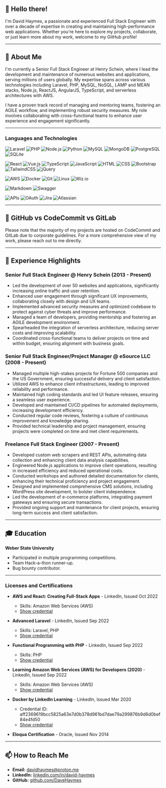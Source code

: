 
## 👋 Hello there!

I'm David Haymes, a passionate and experienced Full Stack Engineer with over a decade of expertise in creating and maintaining high-performance web applications. Whether you're here to explore my projects, collaborate, or just learn more about my work, welcome to my GitHub profile!

---

## 🚀 About Me

I'm currently a Senior Full Stack Engineer at Henry Schein, where I lead the development and maintenance of numerous websites and applications, serving millions of users globally. My expertise spans across various technologies including Laravel, PHP, MySQL, NoSQL, LAMP and MEAN stacks, Node.js, ReactJS, AngularJS, TypeScript, and serverless architectures with AWS.

I have a proven track record of managing and mentoring teams, fostering an AGILE workflow, and implementing robust security measures. My role involves collaborating with cross-functional teams to enhance user experience and engagement significantly.

---

### Languages and Technologies

![Laravel](https://img.shields.io/badge/Laravel-%23FF2D20.svg?style=flat&logo=laravel&logoColor=white)
![PHP](https://img.shields.io/badge/PHP-%23777BB4.svg?style=flat&logo=php&logoColor=white)
![Node.js](https://img.shields.io/badge/Node.js-%23339933.svg?style=flat&logo=node.js&logoColor=white)
![Python](https://img.shields.io/badge/Python-%233776AB.svg?style=flat&logo=python&logoColor=white)
![MySQL](https://img.shields.io/badge/MySQL-%234479A1.svg?style=flat&logo=mysql&logoColor=white)
![MongoDB](https://img.shields.io/badge/MongoDB-%2347A248.svg?style=flat&logo=mongodb&logoColor=white)
![PostgreSQL](https://img.shields.io/badge/PostgreSQL-%23336791.svg?style=flat&logo=postgresql&logoColor=white)
![SQLite](https://img.shields.io/badge/SQLite-%23003B57.svg?style=flat&logo=sqlite&logoColor=white)

![React](https://img.shields.io/badge/React-%2361DAFB.svg?style=flat&logo=react&logoColor=black)
![Vue.js](https://img.shields.io/badge/Vue.js-%234FC08D.svg?style=flat&logo=vue.js&logoColor=white)
![TypeScript](https://img.shields.io/badge/TypeScript-%233178C6.svg?style=flat&logo=typescript&logoColor=white)
![JavaScript](https://img.shields.io/badge/JavaScript-%23F7DF1E.svg?style=flat&logo=javascript&logoColor=black)
![HTML](https://img.shields.io/badge/HTML-%23E34F26.svg?style=flat&logo=html5&logoColor=white)
![CSS](https://img.shields.io/badge/CSS-%231572B6.svg?style=flat&logo=css3&logoColor=white)
![Bootstrap](https://img.shields.io/badge/Bootstrap-%23563D7C.svg?style=flat&logo=bootstrap&logoColor=white)
![TailwindCSS](https://img.shields.io/badge/TailwindCSS-%2338B2AC.svg?style=flat&logo=tailwind-css&logoColor=white)
![jQuery](https://img.shields.io/badge/jQuery-%230769AD.svg?style=flat&logo=jquery&logoColor=white)

![AWS](https://img.shields.io/badge/AWS-%23232F3E.svg?style=flat&logo=amazon-aws&logoColor=white)
![Docker](https://img.shields.io/badge/Docker-%232496ED.svg?style=flat&logo=docker&logoColor=white)
![Git](https://img.shields.io/badge/Git-%23F05032.svg?style=flat&logo=git&logoColor=white)
![Linux](https://img.shields.io/badge/Linux-%23FCC624.svg?style=flat&logo=linux&logoColor=black)
![Wiz.io](https://img.shields.io/badge/Wiz.io-%230072C6.svg?style=flat&logo=data:image/png;base64,iVBORw0KGgoAAAANSUhEUgAAABAAAAAQCAYAAAAf8/9hAAAACXBIWXMAAAsTAAALEwEAmpwYAAAAZ0lEQVR42mNgGAWDEv6ngEDfgWg0EEcFUbwH4HxDCJsgArA9GWESD/EgFqIw6Aw0IYQKwTxJgXQPiPoGQ/jfwFpJcRkA6Q8i/IZLwGEEihCg9xAnYz8B1ih9mUeAoRQvg9nAaBEHj6jAeArH6jszIKADlKBnBXEViwAAAAASUVORK5CYII=)

![Markdown](https://img.shields.io/badge/Markdown-%23000000.svg?style=flat&logo=markdown&logoColor=white)
![Swagger](https://img.shields.io/badge/Swagger-%2385EA2D.svg?style=flat&logo=swagger&logoColor=black)

![APIs](https://img.shields.io/badge/APIs-%23000000.svg?style=flat&logo=api&logoColor=white)
![OAuth](https://img.shields.io/badge/OAuth-%23000000.svg?style=flat&logo=oauth&logoColor=white)
![Jira](https://img.shields.io/badge/Jira-%230A74DA.svg?style=flat&logo=jira&logoColor=white)
![Atlassian](https://img.shields.io/badge/Atlassian-%230052CC.svg?style=flat&logo=atlassian&logoColor=white)



---

## 📂 GitHub vs CodeCommit vs GitLab

Please note that the majority of my projects are hosted on CodeCommit and GitLab due to corporate guidelines. For a more comprehensive view of my work, please reach out to me directly.

---

## 🌟 Experience Highlights

### Senior Full Stack Engineer @ Henry Schein (2013 - Present)
- Led the development of over 50 websites and applications, significantly increasing online traffic and user retention.
- Enhanced user engagement through significant UX improvements, collaborating closely with design and UX teams.
- Implemented advanced security measures and optimized codebase to protect against cyber threats and improve performance.
- Managed a team of developers, providing mentorship and fostering an AGILE development environment.
- Spearheaded the integration of serverless architecture, reducing server costs and improving scalability.
- Coordinated cross-functional teams to deliver projects on time and within budget, ensuring alignment with business goals.

### Senior Full Stack Engineer/Project Manager @ eSource LLC (2008 - Present)
- Managed multiple high-stakes projects for Fortune 500 companies and the US Government, ensuring successful delivery and client satisfaction.
- Utilized AWS to enhance client infrastructures, leading to improved reliability and performance.
- Maintained high coding standards and led UI feature releases, ensuring a seamless user experience.
- Developed and maintained CI/CD pipelines for automated deployments, increasing development efficiency.
- Conducted regular code reviews, fostering a culture of continuous improvement and knowledge sharing.
- Provided technical leadership and project management, ensuring projects were completed on time and met client requirements.

### Freelance Full Stack Engineer (2007 - Present)
- Developed custom web scrapers and REST APIs, automating data collection and enhancing client data analysis capabilities.
- Engineered Node.js applications to improve client operations, resulting in increased efficiency and reduced operational costs.
- Conducted workshops and authored detailed documentation for clients, enhancing their technical proficiency and project engagement.
- Designed and implemented comprehensive CMS solutions, including WordPress site development, to bolster client independence.
- Led the development of e-commerce platforms, integrating payment gateways and ensuring secure transactions.
- Provided ongoing support and maintenance for client projects, ensuring long-term success and client satisfaction.


---

## 🎓 Education

**Weber State University**
- Participated in multiple programming competitions.
- Team Hack-a-thon runner-up.
- Bug bounty contributor.

---

### Licenses and Certifications

- **AWS and React: Creating Full-Stack Apps** - LinkedIn, Issued Oct 2022
  - Skills: Amazon Web Services (AWS)
  - [Show credential](https://www.linkedin.com/learning/certificates/4e9e04f6223e4c9f2b7cdb20215b77b6b0737a07d5ba7635780bd2ed70306497?lipi=urn%3Ali%3Apage%3Ad_flagship3_profile_view_base_certifications_details%3Bqh9a9dKsSZq14L%2FIk0QEOA%3D%3D)
  
- **Advanced Laravel** - LinkedIn, Issued Sep 2022
  - Skills: Laravel, PHP
  - [Show credential](https://www.linkedin.com/learning/certificates/07e5052a6a81099ad37014b5d8cda4b0f5f3954812b40b7a4d6deb96ce965bdd?lipi=urn%3Ali%3Apage%3Ad_flagship3_profile_view_base_certifications_details%3Bqh9a9dKsSZq14L%2FIk0QEOA%3D%3D)
  
- **Functional Programming with PHP** - LinkedIn, Issued Sep 2022
  - Skills: PHP
  - [Show credential](https://www.linkedin.com/learning/certificates/944f1e0f7c191859865ac5f53d764120b37f6184672b74b106193daa56739356?lipi=urn%3Ali%3Apage%3Ad_flagship3_profile_view_base_certifications_details%3Bqh9a9dKsSZq14L%2FIk0QEOA%3D%3D)
  
- **Learning Amazon Web Services (AWS) for Developers (2020)** - LinkedIn, Issued Sep 2022
  - Skills: Amazon Web Services (AWS)
  - [Show credential](https://www.linkedin.com/learning/certificates/1d7048ea9d87742e4641de9647f4207147d7e3c38ebab935290c6af6fa4bd692?lipi=urn%3Ali%3Apage%3Ad_flagship3_profile_view_base_certifications_details%3Bqh9a9dKsSZq14L%2FIk0QEOA%3D%3D)
  
- **Docker by LinkedIn Learning** - LinkedIn, Issued Mar 2020
  - Credential ID: aff2369619bcc5825a63e7d0b378d961bd7dae79a299876b9d6d0bef84e4fd50
  - [Show credential](https://www.linkedin.com/learning/certificates/aff2369619bcc5825a63e7d0b378d961bd7dae79a299876b9d6d0bef84e4fd50?trk=share_certificate&lipi=urn%3Ali%3Apage%3Ad_flagship3_profile_view_base_certifications_details%3Bqh9a9dKsSZq14L%2FIk0QEOA%3D%3D)
  
- **Eloqua Certification** - Oracle, Issued Nov 2014

---

## 📫 How to Reach Me

- **Email:** [davidhaymes@proton.me](mailto:davidhaymes@proton.me)
- **LinkedIn:** [linkedin.com/in/david-haymes](https://www.linkedin.com/in/david-haymes/)
- **GitHub:** [github.com/DaveHaymes](https://github.com/DaveHaymes)